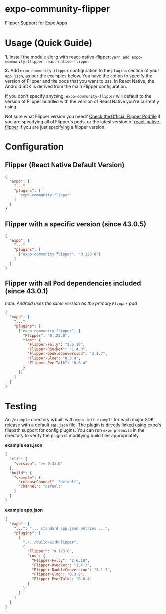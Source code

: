# expo-community-flipper

Flipper Support for Expo Apps

# Usage (Quick Guide)

**1.** Install the module along with [react-native-flipper](https://www.npmjs.com/package/react-native-flipper): `yarn add expo-community-flipper react-native-flipper`

**2.** Add `expo-community-flipper` configuration to the `plugins` section of your `app.json`, as per the examples below. You have the option to specify the version of Flipper and the pods that you want to use. In React Native, the Android SDK is derived from the main Flipper configuration.

If you don't specify anything, `expo-community-flipper` will default to the version of Flipper bundled with the version of React Native you're currently using.

Not sure what Flipper version you need? [Check the Official Flipper Podfile](https://github.com/facebook/flipper/blob/main/react-native/ReactNativeFlipperExample/ios/Podfile) if you are specifying all of Flipper's pods, or the latest version of [react-native-flipper](https://www.npmjs.com/package/react-native-flipper) if you are just specifying a flipper version.

# Configuration

## Flipper (React Native Default Version)

```json
{
  "expo": {
    "..."
    "plugins": [
      "expo-community-flipper"
    ]
  }
}
```

## Flipper with a specific version (since 43.0.5)

```json
{
  "expo": {
    "..."
    "plugins": [
      ["expo-community-flipper", "0.123.0"]
    ]
  }
}
```

## Flipper with all Pod dependencies included (since 43.0.1)

_note: Android uses the same version as the primary `Flipper` pod_

```json
{
  "expo": {
    "..."
    "plugins": [
      ["expo-community-flipper", {
        "Flipper": "0.123.0",
        "ios": {
          "Flipper-Folly": "2.6.10",
          "Flipper-RSocket": "1.4.3",
          "Flipper-DoubleConversion": "3.1.7",
          "Flipper-Glog": "0.3.9",
          "Flipper-PeerTalk": "0.0.4"
        }
      }]
    ]
  }
}
```

# Testing

An `/example` directory is built with `expo init example` for each major SDK release with a default `eas.json` file. The plugin is directly linked using expo's filepath support for config plugins. You can run `expo prebuild` in the directory to verify the plugin is modifying build files appropriately.

**example eas.json**

```json
{
  "cli": {
    "version": ">= 0.35.0"
  },
  "build": {
    "example": {
      "releaseChannel": "default",
      "channel": "default"
    }
  }
}
```

**example app.json**

```json
{
  "expo": {
    "...": "... standard app.json entries ...",
    "plugins": [
      [
        "./../build/withFlipper",
        {
          "Flipper": "0.123.0",
          "ios": {
            "Flipper-Folly": "2.6.10",
            "Flipper-RSocket": "1.4.3",
            "Flipper-DoubleConversion": "3.1.7",
            "Flipper-Glog": "0.3.9",
            "Flipper-PeerTalk": "0.0.4"
          }
        }
      ]
    ]
  }
}
```

